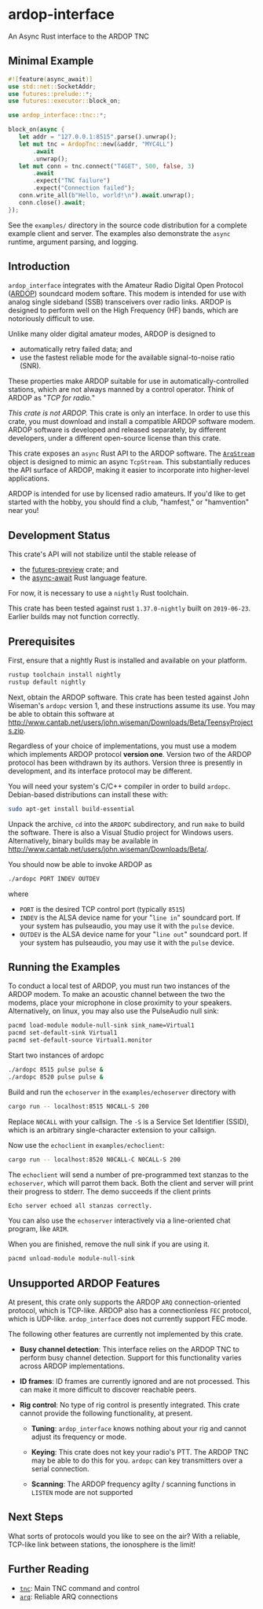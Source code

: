 # ardop-interface

An Async Rust interface to the ARDOP TNC

## Minimal Example

```rust
#![feature(async_await)]
use std::net::SocketAddr;
use futures::prelude::*;
use futures::executor::block_on;

use ardop_interface::tnc::*;

block_on(async {
   let addr = "127.0.0.1:8515".parse().unwrap();
   let mut tnc = ArdopTnc::new(&addr, "MYC4LL")
       .await
       .unwrap();
   let mut conn = tnc.connect("T4GET", 500, false, 3)
       .await
       .expect("TNC failure")
       .expect("Connection failed");
   conn.write_all(b"Hello, world!\n").await.unwrap();
   conn.close().await;
});
```

See the `examples/` directory in the source code distribution
for a complete example client and server. The examples also
demonstrate the `async` runtime, argument parsing, and logging.

## Introduction

`ardop_interface` integrates with the Amateur Radio Digital
Open Protocol ([ARDOP](https://ardop.groups.io/g/main)) soundcard
modem softare. This modem is intended for use with analog single
sideband (SSB) transceivers over radio links. ARDOP is designed
to perform well on the High Frequency (HF) bands, which are
notoriously difficult to use.

Unlike many older digital amateur modes, ARDOP is designed to

* automatically retry failed data; and
* use the fastest reliable mode for the available signal-to-noise
  ratio (SNR).

These properties make ARDOP suitable for use in
automatically-controlled stations, which are not always manned
by a control operator. Think of ARDOP as "*TCP for radio.*"

*This crate is not ARDOP.* This crate is only an interface. In order
to use this crate, you must download and install a compatible
ARDOP software modem. ARDOP software is developed and released
separately, by different developers, under a different open-source
license than this crate.

This crate exposes an `async` Rust API to the ARDOP software.
The [`ArqStream`](arq/struct.ArqStream.html) object is designed
to mimic an async `TcpStream`. This substantially reduces the
API surface of ARDOP, making it easier to incorporate into
higher-level applications.

ARDOP is intended for use by licensed radio amateurs. If you'd
like to get started with the hobby, you should find a club,
"hamfest," or "hamvention" near you!

## Development Status

This crate's API will not stabilize until the stable release
of
* the [futures-preview](https://docs.rs/futures-preview/) crate; and
* the [async-await](https://areweasyncyet.rs/) Rust language feature.

For now, it is necessary to use a `nightly` Rust toolchain.

This crate has been tested against rust `1.37.0-nightly` built
on `2019-06-23`. Earlier builds may not function correctly.

## Prerequisites

First, ensure that a nightly Rust is installed and available on
your platform.

```bash
rustup toolchain install nightly
rustup default nightly
```

Next, obtain the ARDOP software. This crate has been tested
against John Wiseman's `ardopc` version 1, and these instructions
assume its use. You may be able to obtain this software at
<http://www.cantab.net/users/john.wiseman/Downloads/Beta/TeensyProjects.zip>.

Regardless of your choice of implementations, you must use a modem
which implements ARDOP protocol **version one**. Version two of the ARDOP
protocol has been withdrawn by its authors. Version three is presently
in development, and its interface protocol may be different.

You will need your system's C/C++ compiler in order to build `ardopc`.
Debian-based distributions can install these with:

```bash
sudo apt-get install build-essential
```

Unpack the archive, `cd` into the `ARDOPC` subdirectory, and
run `make` to build the software. There is also a Visual Studio
project for Windows users. Alternatively, binary builds may be
available in
<http://www.cantab.net/users/john.wiseman/Downloads/Beta/>.

You should now be able to invoke ARDOP as

```bash
./ardopc PORT INDEV OUTDEV
```

where
* `PORT` is the desired TCP control port (typically `8515`)
* `INDEV` is the ALSA device name for your "`line in`"
  soundcard port. If your system has pulseaudio, you may use
  it with the `pulse` device.
* `OUTDEV` is the ALSA device name for your "`line out`"
  soundcard port. If your system has pulseaudio, you may use
  it with the `pulse` device.

## Running the Examples

To conduct a local test of ARDOP, you must run two instances
of the ARDOP modem. To make an acoustic channel between the
two the modems, place your microphone in close proximity to
your speakers. Alternatively, on linux, you may also use the
PulseAudio null sink:

```bash
pacmd load-module module-null-sink sink_name=Virtual1
pacmd set-default-sink Virtual1
pacmd set-default-source Virtual1.monitor
```

Start two instances of ardopc

```bash
./ardopc 8515 pulse pulse &
./ardopc 8520 pulse pulse &
```

Build and run the `echoserver` in the `examples/echoserver`
directory with

```bash
cargo run -- localhost:8515 N0CALL-S 200
```

Replace `N0CALL` with your callsign. The `-S` is a
Service Set Identifier (SSID), which is an arbitrary
single-character extension to your callsign.

Now use the `echoclient` in `examples/echoclient`:

```bash
cargo run -- localhost:8520 N0CALL-C N0CALL-S 200
```

The `echoclient` will send a number of pre-programmed
text stanzas to the `echoserver`, which will parrot them
back. Both the client and server will print their progress
to stderr. The demo succeeds if the client prints

```txt
Echo server echoed all stanzas correctly.
```

You can also use the `echoserver` interactively via a
line-oriented chat program, like `ARIM`.

When you are finished, remove the null sink if you are
using it.

```bash
pacmd unload-module module-null-sink
```

## Unsupported ARDOP Features

At present, this crate only supports the ARDOP `ARQ`
connection-oriented protocol, which is TCP-like. ARDOP also
has a connectionless `FEC` protocol, which is UDP-like.
`ardop_interface` does not currently support FEC mode.

The following other features are currently not implemented
by this crate.

* **Busy channel detection**: This interface relies on the
  ARDOP TNC to perform busy channel detection. Support for
  this functionality varies across ARDOP implementations.

* **ID frames**: ID frames are currently ignored and are not
  processed. This can make it more difficult to discover
  reachable peers.

* **Rig control**: No type of rig control is presently
  integrated. This crate cannot provide the following
  functionality, at present.

  * **Tuning**: `ardop_interface` knows nothing about your rig
    and cannot adjust its frequency or mode.

  * **Keying**: This crate does not key your radio's PTT.
    The ARDOP TNC may be able to do this for you. `ardopc` can
    key transmitters over a serial connection.

  * **Scanning**: The ARDOP frequency agilty / scanning functions
    in `LISTEN` mode are not supported

## Next Steps

What sorts of protocols would you like to see on the air?
With a reliable, TCP-like link between stations, the
ionosphere is the limit!

## Further Reading

* [`tnc`](tnc/index.html): Main TNC command and control
* [`arq`](arq/index.html): Reliable ARQ connections
